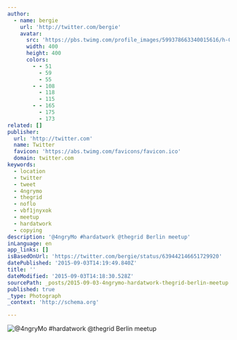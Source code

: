 ```yaml
---
author:
  - name: bergie
    url: 'http://twitter.com/bergie'
    avatar:
      src: 'https://pbs.twimg.com/profile_images/599378663340015616/h-G2oKu5_400x400.jpg'
      width: 400
      height: 400
      colors:
        - - 51
          - 59
          - 55
        - - 108
          - 118
          - 115
        - - 165
          - 175
          - 173
related: []
publisher:
  url: 'http://twitter.com'
  name: Twitter
  favicon: 'https://abs.twimg.com/favicons/favicon.ico'
  domain: twitter.com
keywords:
  - location
  - twitter
  - tweet
  - 4ngrymo
  - thegrid
  - noflo
  - vbf1jnyxok
  - meetup
  - hardatwork
  - copying
description: '@4ngryMo #hardatwork @thegrid Berlin meetup'
inLanguage: en
app_links: []
isBasedOnUrl: 'https://twitter.com/bergie/status/639442146651729920'
datePublished: '2015-09-03T14:19:49.840Z'
title: ''
dateModified: '2015-09-03T14:18:30.528Z'
sourcePath: _posts/2015-09-03-4ngrymo-hardatwork-thegrid-berlin-meetup.md
published: true
_type: Photograph
_context: 'http://schema.org'

---
```

![&commat;4ngryMo &num;hardatwork &commat;thegrid Berlin meetup](https://pbs.twimg.com/media/CN_BPk7WgAAb9Kf.jpg:large)